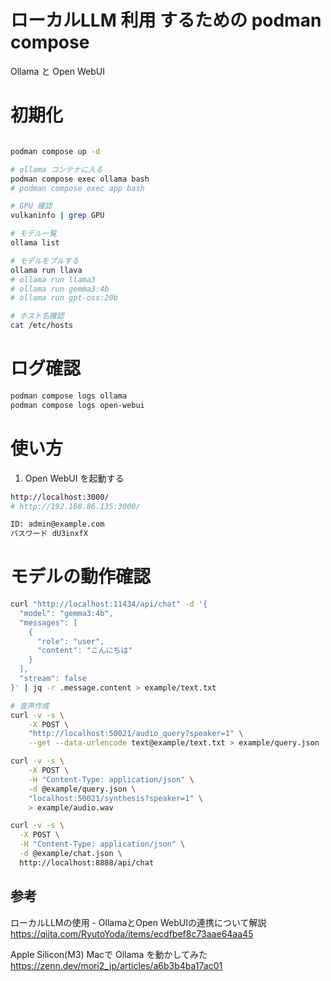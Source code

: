 # ローカルLLM 利用 するための podman compose
Ollama と Open WebUI  

# 初期化
```bash

podman compose up -d

# ollama コンテナに入る
podman compose exec ollama bash
# podman compose exec app bash

# GPU 確認
vulkaninfo | grep GPU

# モデル一覧
ollama list

# モデルをプルする
ollama run llava
# ollama run llama3
# ollama run gemma3:4b
# ollama run gpt-oss:20b

# ホスト名確認
cat /etc/hosts
```

# ログ確認
```bash
podman compose logs ollama
podman compose logs open-webui
```

# 使い方

1. Open WebUI を起動する  

```bash
http://localhost:3000/  
# http://192.168.86.135:3000/  
```

```bash
ID: admin@example.com
パスワード dU3inxfX
```

# モデルの動作確認
```bash
curl "http://localhost:11434/api/chat" -d '{
  "model": "gemma3:4b",
  "messages": [
    {
      "role": "user",
      "content": "こんにちは"
    }
  ],
  "stream": false
}' | jq -r .message.content > example/text.txt

# 音声作成
curl -v -s \
    -X POST \
    "http://localhost:50021/audio_query?speaker=1" \
    --get --data-urlencode text@example/text.txt > example/query.json

curl -v -s \
    -X POST \
    -H "Content-Type: application/json" \
    -d @example/query.json \
    "localhost:50021/synthesis?speaker=1" \
    > example/audio.wav

curl -v -s \
  -X POST \
  -H "Content-Type: application/json" \
  -d @example/chat.json \
  http://localhost:8888/api/chat
```

## 参考

ローカルLLMの使用 - OllamaとOpen WebUIの連携について解説  
https://qiita.com/RyutoYoda/items/ecdfbef8c73aae64aa45

Apple Silicon(M3) Macで Ollama を動かしてみた  
https://zenn.dev/mori2_jp/articles/a6b3b4ba17ac01
